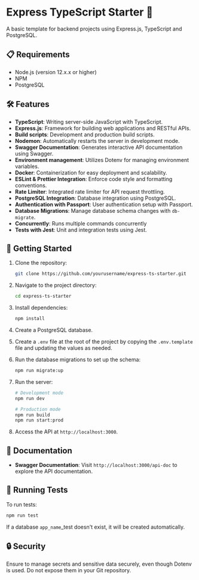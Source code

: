 # Express TypeScript Starter 🚀

A basic template for backend projects using Express.js, TypeScript and PostgreSQL.

## 📋 Requirements

- Node.js (version 12.x.x or higher)
- NPM 
- PostgreSQL

## 🛠️ Features

- **TypeScript**: Writing server-side JavaScript with TypeScript.
- **Express.js**: Framework for building web applications and RESTful APIs.
- **Build scripts**: Development and production build scripts.
- **Nodemon**: Automatically restarts the server in development mode.
- **Swagger Documentation**: Generates interactive API documentation using Swagger.
- **Environment management**: Utilizes Dotenv for managing environment variables.
- **Docker**: Containerization for easy deployment and scalability.
- **ESLint & Prettier Integration**: Enforce code style and formatting conventions.
- **Rate Limiter**: Integrated rate limiter for API request throttling.
- **PostgreSQL Integration**: Database integration using PostgreSQL.
- **Authentication with Passport**: User authentication setup with Passport.
- **Database Migrations**: Manage database schema changes with `db-migrate`.
- **Concurrently**: Runs multiple commands concurrently
- **Tests with Jest**: Unit and integration tests using Jest.

## 🚀 Getting Started

1. Clone the repository:

    ```bash
    git clone https://github.com/yourusername/express-ts-starter.git
    ```

2. Navigate to the project directory:

    ```bash
    cd express-ts-starter
    ```

3. Install dependencies:

    ```bash
    npm install
    ```
4. Create a PostgreSQL database.

5. Create a `.env` file at the root of the project by copying the `.env.template` file and updating the values as needed.

6. Run the database migrations to set up the schema:

    ```bash
    npm run migrate:up
    ```

7. Run the server:

     ```bash
    # Development mode
    npm run dev

    # Production mode
    npm run build
    npm run start:prod
    ```

8. Access the API at `http://localhost:3000`.

## 📖 Documentation

- **Swagger Documentation**: Visit `http://localhost:3000/api-doc` to explore the API documentation.

## 🧪 Running Tests

To run tests:

```bash
npm run test
```

If a database `app_name`_test doesn't exist, it will be created automatically.

## 🔒 Security

Ensure to manage secrets and sensitive data securely, even though Dotenv is used. Do not expose them in your Git repository.